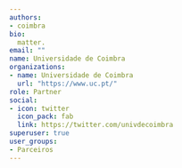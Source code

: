 ```yaml
---
authors:
- coimbra
bio: 
  matter.
email: ""
name: Universidade de Coimbra
organizations:
- name: Universidade de Coimbra
  url: "https://www.uc.pt/"
role: Partner
social:
- icon: twitter
  icon_pack: fab
  link: https://twitter.com/univdecoimbra
superuser: true
user_groups:
- Parceiros
---
```


